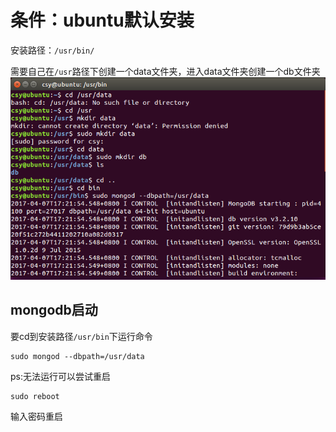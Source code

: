 # 条件：ubuntu默认安装 
安装路径：`/usr/bin/`

需要自己在`/usr`路径下创建一个data文件夹，进入data文件夹创建一个db文件夹
![](https://raw.githubusercontent.com/jiangyoubushiyou/learn_note/master/img/mongo.png)
## mongodb启动
要cd到安装路径`/usr/bin`下运行命令

```
sudo mongod --dbpath=/usr/data
```

ps:无法运行可以尝试重启

```
sudo reboot
```

输入密码重启
